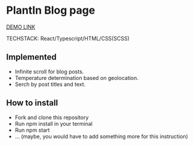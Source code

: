 # PlantIn Blog page

[DEMO LINK](https://dariia-romanova.github.io/plantin-blog/blog)

TECHSTACK: React/Typescript/HTML/CSS(SCSS)

## Implemented
- Infinite scroll for blog posts.
- Temperature determination based on geolocation.
- Serch by post titles and text.

## How to install

- Fork and clone this repository
- Run npm install in your terminal
- Run npm start
- ... (maybe, you would have to add something more for this instruction)
